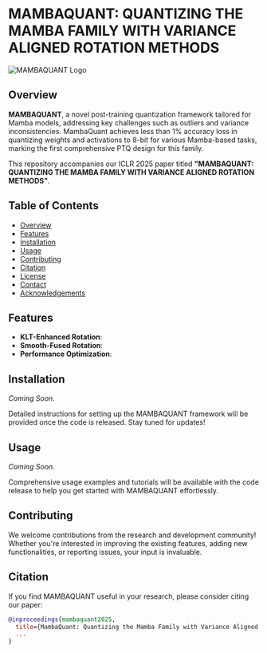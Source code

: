 # MAMBAQUANT: QUANTIZING THE MAMBA FAMILY WITH VARIANCE ALIGNED ROTATION METHODS

![MAMBAQUANT Logo](https://github.com/yourusername/mambaquant/blob/main/assets/logo.png)

## Overview

**MAMBAQUANT**, a novel post-training quantization framework tailored for Mamba models, addressing key challenges such as outliers and variance inconsistencies. MambaQuant achieves less than 1% accuracy loss in quantizing weights and activations to 8-bit for various Mamba-based tasks, marking the first comprehensive PTQ design for this family.

This repository accompanies our ICLR 2025 paper titled **"MAMBAQUANT: QUANTIZING THE MAMBA FAMILY WITH VARIANCE ALIGNED ROTATION METHODS"**. 

## Table of Contents

- [Overview](#overview)
- [Features](#features)
- [Installation](#installation)
- [Usage](#usage)
- [Contributing](#contributing)
- [Citation](#citation)
- [License](#license)
- [Contact](#contact)
- [Acknowledgements](#acknowledgements)

## Features

- **KLT-Enhanced Rotation**: 
- **Smooth-Fused Rotation**: 
- **Performance Optimization**: 

## Installation

*Coming Soon.*

Detailed instructions for setting up the MAMBAQUANT framework will be provided once the code is released. Stay tuned for updates!

## Usage

*Coming Soon.*

Comprehensive usage examples and tutorials will be available with the code release to help you get started with MAMBAQUANT effortlessly.

## Contributing

We welcome contributions from the research and development community! Whether you're interested in improving the existing features, adding new functionalities, or reporting issues, your input is invaluable.

## Citation

If you find MAMBAQUANT useful in your research, please consider citing our paper:

```bibtex
@inproceedings{mambaquant2025,
  title={MambaQuant: Quantizing the Mamba Family with Variance Aligned Rotation Methods},
  ...
}
